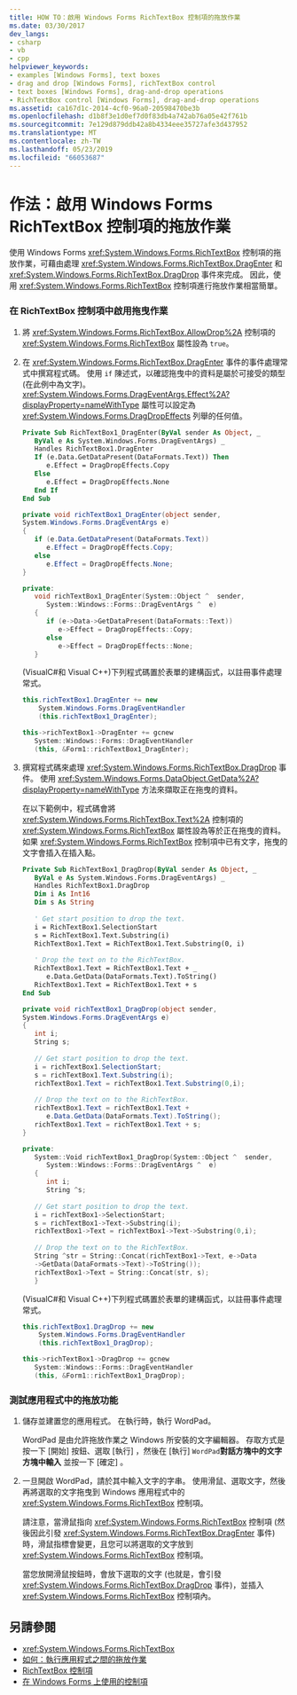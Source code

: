 ```yaml
---
title: HOW TO：啟用 Windows Forms RichTextBox 控制項的拖放作業
ms.date: 03/30/2017
dev_langs:
- csharp
- vb
- cpp
helpviewer_keywords:
- examples [Windows Forms], text boxes
- drag and drop [Windows Forms], richTextBox control
- text boxes [Windows Forms], drag-and-drop operations
- RichTextBox control [Windows Forms], drag-and-drop operations
ms.assetid: ca167d1c-2014-4cf0-96a0-20598470be3b
ms.openlocfilehash: d1b8f3e1d0ef7d0f83db4a742ab76a05e42f761b
ms.sourcegitcommit: 7e129d879ddb42a8b4334eee35727afe3d437952
ms.translationtype: MT
ms.contentlocale: zh-TW
ms.lasthandoff: 05/23/2019
ms.locfileid: "66053687"
---
```

# <a name="how-to-enable-drag-and-drop-operations-with-the-windows-forms-richtextbox-control"></a>作法：啟用 Windows Forms RichTextBox 控制項的拖放作業
使用 Windows Forms <xref:System.Windows.Forms.RichTextBox> 控制項的拖放作業，可藉由處理 <xref:System.Windows.Forms.RichTextBox.DragEnter> 和 <xref:System.Windows.Forms.RichTextBox.DragDrop> 事件來完成。 因此，使用 <xref:System.Windows.Forms.RichTextBox> 控制項進行拖放作業相當簡單。  
  
### <a name="to-enable-drag-operations-in-a-richtextbox-control"></a>在 RichTextBox 控制項中啟用拖曳作業  
  
1. 將 <xref:System.Windows.Forms.RichTextBox.AllowDrop%2A> 控制項的 <xref:System.Windows.Forms.RichTextBox> 屬性設為 `true`。  
  
2. 在 <xref:System.Windows.Forms.RichTextBox.DragEnter> 事件的事件處理常式中撰寫程式碼。 使用 `if` 陳述式，以確認拖曳中的資料是屬於可接受的類型 (在此例中為文字)。 <xref:System.Windows.Forms.DragEventArgs.Effect%2A?displayProperty=nameWithType> 屬性可以設定為 <xref:System.Windows.Forms.DragDropEffects> 列舉的任何值。  
  
    ```vb  
    Private Sub RichTextBox1_DragEnter(ByVal sender As Object, _   
       ByVal e As System.Windows.Forms.DragEventArgs) _   
       Handles RichTextBox1.DragEnter  
       If (e.Data.GetDataPresent(DataFormats.Text)) Then  
          e.Effect = DragDropEffects.Copy  
       Else  
          e.Effect = DragDropEffects.None  
       End If  
    End Sub  
    ```  
  
    ```csharp  
    private void richTextBox1_DragEnter(object sender,   
    System.Windows.Forms.DragEventArgs e)  
    {  
       if (e.Data.GetDataPresent(DataFormats.Text))   
          e.Effect = DragDropEffects.Copy;  
       else  
          e.Effect = DragDropEffects.None;  
    }  
    ```  
  
    ```cpp  
    private:  
       void richTextBox1_DragEnter(System::Object ^  sender,  
          System::Windows::Forms::DragEventArgs ^  e)  
       {  
          if (e->Data->GetDataPresent(DataFormats::Text))  
             e->Effect = DragDropEffects::Copy;  
          else  
             e->Effect = DragDropEffects::None;  
       }  
    ```  
  
     (VisualC#和 Visual C++)下列程式碼置於表單的建構函式，以註冊事件處理常式。  
  
    ```csharp  
    this.richTextBox1.DragEnter += new  
        System.Windows.Forms.DragEventHandler  
        (this.richTextBox1_DragEnter);  
    ```  
  
    ```cpp  
    this->richTextBox1->DragEnter += gcnew  
       System::Windows::Forms::DragEventHandler  
       (this, &Form1::richTextBox1_DragEnter);  
    ```  
  
3. 撰寫程式碼來處理 <xref:System.Windows.Forms.RichTextBox.DragDrop> 事件。 使用 <xref:System.Windows.Forms.DataObject.GetData%2A?displayProperty=nameWithType> 方法來擷取正在拖曳的資料。  
  
     在以下範例中，程式碼會將 <xref:System.Windows.Forms.RichTextBox.Text%2A> 控制項的 <xref:System.Windows.Forms.RichTextBox> 屬性設為等於正在拖曳的資料。 如果 <xref:System.Windows.Forms.RichTextBox> 控制項中已有文字，拖曳的文字會插入在插入點。  
  
    ```vb  
    Private Sub RichTextBox1_DragDrop(ByVal sender As Object, _   
       ByVal e As System.Windows.Forms.DragEventArgs) _   
       Handles RichTextBox1.DragDrop  
       Dim i As Int16   
       Dim s As String  
  
       ' Get start position to drop the text.  
       i = RichTextBox1.SelectionStart  
       s = RichTextBox1.Text.Substring(i)  
       RichTextBox1.Text = RichTextBox1.Text.Substring(0, i)  
  
       ' Drop the text on to the RichTextBox.  
       RichTextBox1.Text = RichTextBox1.Text + _  
          e.Data.GetData(DataFormats.Text).ToString()  
       RichTextBox1.Text = RichTextBox1.Text + s  
    End Sub  
    ```  
  
    ```csharp  
    private void richTextBox1_DragDrop(object sender,   
    System.Windows.Forms.DragEventArgs e)  
    {  
       int i;  
       String s;  
  
       // Get start position to drop the text.  
       i = richTextBox1.SelectionStart;  
       s = richTextBox1.Text.Substring(i);  
       richTextBox1.Text = richTextBox1.Text.Substring(0,i);  
  
       // Drop the text on to the RichTextBox.  
       richTextBox1.Text = richTextBox1.Text +   
          e.Data.GetData(DataFormats.Text).ToString();  
       richTextBox1.Text = richTextBox1.Text + s;  
    }  
    ```  
  
    ```cpp  
    private:  
       System::Void richTextBox1_DragDrop(System::Object ^  sender,  
          System::Windows::Forms::DragEventArgs ^  e)  
       {  
          int i;  
          String ^s;  
  
       // Get start position to drop the text.  
       i = richTextBox1->SelectionStart;  
       s = richTextBox1->Text->Substring(i);  
       richTextBox1->Text = richTextBox1->Text->Substring(0,i);  
  
       // Drop the text on to the RichTextBox.  
       String ^str = String::Concat(richTextBox1->Text, e->Data  
       ->GetData(DataFormats->Text)->ToString());   
       richTextBox1->Text = String::Concat(str, s);  
       }  
    ```  
  
     (VisualC#和 Visual C++)下列程式碼置於表單的建構函式，以註冊事件處理常式。  
  
    ```csharp  
    this.richTextBox1.DragDrop += new  
        System.Windows.Forms.DragEventHandler  
        (this.richTextBox1_DragDrop);  
    ```  
  
    ```cpp  
    this->richTextBox1->DragDrop += gcnew   
       System::Windows::Forms::DragEventHandler  
       (this, &Form1::richTextBox1_DragDrop);  
    ```  
  
### <a name="to-test-the-drag-and-drop-functionality-in-your-application"></a>測試應用程式中的拖放功能  
  
1. 儲存並建置您的應用程式。 在執行時，執行 WordPad。  
  
     WordPad 是由允許拖放作業之 Windows 所安裝的文字編輯器。 存取方式是按一下 [開始]  按鈕、選取 [執行] ，然後在 [執行] `WordPad`**對話方塊中的文字方塊中輸入** 並按一下 [確定] 。  
  
2. 一旦開啟 WordPad，請於其中輸入文字的字串。 使用滑鼠、選取文字，然後再將選取的文字拖曳到 Windows 應用程式中的 <xref:System.Windows.Forms.RichTextBox> 控制項。  
  
     請注意，當滑鼠指向 <xref:System.Windows.Forms.RichTextBox> 控制項 (然後因此引發 <xref:System.Windows.Forms.RichTextBox.DragEnter> 事件) 時，滑鼠指標會變更，且您可以將選取的文字放到 <xref:System.Windows.Forms.RichTextBox> 控制項。  
  
     當您放開滑鼠按鈕時，會放下選取的文字 (也就是，會引發 <xref:System.Windows.Forms.RichTextBox.DragDrop> 事件)，並插入 <xref:System.Windows.Forms.RichTextBox> 控制項內。  
  
## <a name="see-also"></a>另請參閱

- <xref:System.Windows.Forms.RichTextBox>
- [如何：執行應用程式之間的拖放作業](../advanced/how-to-perform-drag-and-drop-operations-between-applications.md)
- [RichTextBox 控制項](richtextbox-control-windows-forms.md)
- [在 Windows Forms 上使用的控制項](controls-to-use-on-windows-forms.md)
